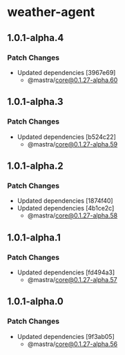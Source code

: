 # weather-agent

## 1.0.1-alpha.4

### Patch Changes

- Updated dependencies [3967e69]
  - @mastra/core@0.1.27-alpha.60

## 1.0.1-alpha.3

### Patch Changes

- Updated dependencies [b524c22]
  - @mastra/core@0.1.27-alpha.59

## 1.0.1-alpha.2

### Patch Changes

- Updated dependencies [1874f40]
- Updated dependencies [4b1ce2c]
  - @mastra/core@0.1.27-alpha.58

## 1.0.1-alpha.1

### Patch Changes

- Updated dependencies [fd494a3]
  - @mastra/core@0.1.27-alpha.57

## 1.0.1-alpha.0

### Patch Changes

- Updated dependencies [9f3ab05]
  - @mastra/core@0.1.27-alpha.56
